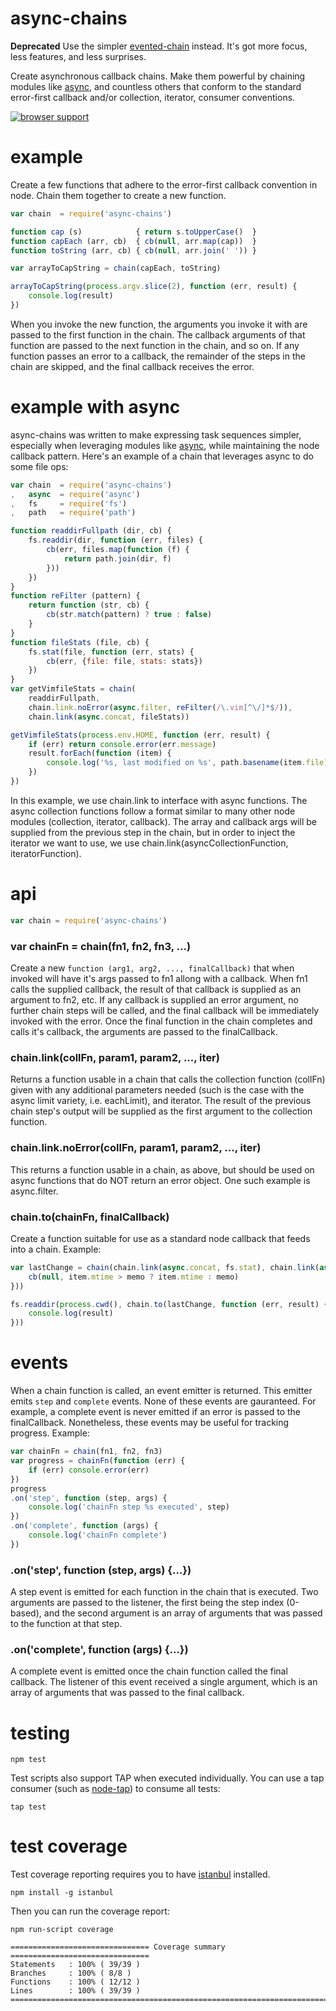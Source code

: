 async-chains
============

**Deprecated**
Use the simpler [evented-chain](https://github.com/jasonpincin/evented-chain) instead. It's got more focus, less features, and less surprises.

Create asynchronous callback chains. Make them powerful by chaining modules like [async](https://github.com/caolan/async), and countless 
others that conform to the standard error-first callback and/or collection, iterator, consumer conventions.

[![browser support](http://ci.testling.com/jasonpincin/async-chains.png)](http://ci.testling.com/jasonpincin/async-chains)

# example

Create a few functions that adhere to the error-first callback convention in node. Chain them together to create a new function.  

```js
var chain  = require('async-chains')

function cap (s)            { return s.toUpperCase()  }
function capEach (arr, cb)  { cb(null, arr.map(cap))  }
function toString (arr, cb) { cb(null, arr.join(' ')) }

var arrayToCapString = chain(capEach, toString)

arrayToCapString(process.argv.slice(2), function (err, result) {
    console.log(result)
})
```

When you invoke the new function, the arguments you invoke it with are passed to the first function in the chain. The callback arguments 
of that function are passed to the next function in the chain, and so on. If any function passes an error to a callback, the remainder of the 
steps in the chain are skipped, and the final callback receives the error.

# example with async

async-chains was written to make expressing task sequences simpler, especially when leveraging modules like [async](https://github.com/caolan/async), 
while maintaining the node callback pattern. Here's an example of a chain that leverages async to do some file ops:

```js
var chain  = require('async-chains')
,   async  = require('async')
,   fs     = require('fs')
,   path   = require('path')

function readdirFullpath (dir, cb) {
    fs.readdir(dir, function (err, files) {
        cb(err, files.map(function (f) {
            return path.join(dir, f)
        }))
    })
}
function reFilter (pattern) {
    return function (str, cb) {
        cb(str.match(pattern) ? true : false)
    }
}
function fileStats (file, cb) {
    fs.stat(file, function (err, stats) {
        cb(err, {file: file, stats: stats})
    })
}
var getVimfileStats = chain(
    readdirFullpath, 
    chain.link.noError(async.filter, reFilter(/\.vim[^\/]*$/)), 
    chain.link(async.concat, fileStats))

getVimfileStats(process.env.HOME, function (err, result) {
    if (err) return console.error(err.message)
    result.forEach(function (item) {
        console.log('%s, last modified on %s', path.basename(item.file), item.stats.mtime)
    })
})
```

In this example, we use chain.link to interface with async functions. The async collection functions follow a format similar to many other 
node modules (collection, iterator, callback). The array and callback args will be supplied from the previous step in the chain, but in 
order to inject the iterator we want to use, we use chain.link(asyncCollectionFunction, iteratorFunction).

# api

```js
var chain = require('async-chains')
```

### var chainFn = chain(fn1, fn2, fn3, ...)

Create a new `function (arg1, arg2, ..., finalCallback)` that when invoked will have it's args passed to fn1 allong with a callback. When fn1 
calls the supplied callback, the result of that callback is supplied as an argument to fn2, etc. If any callback is supplied an error argument, 
no further chain steps will be called, and the final callback will be immediately invoked with the error. Once the final function in the chain 
completes and calls it's callback, the arguments are passed to the finalCallback.

### chain.link(collFn, param1, param2, ..., iter)

Returns a function usable in a chain that calls the collection function (collFn) given with any additional parameters needed (such is the case 
with the async limit variety, i.e. eachLimit), and iterator. The result of the previous chain step's output will be supplied as the first argument to 
the collection function.

### chain.link.noError(collFn, param1, param2, ..., iter)

This returns a function usable in a chain, as above, but should be used on async functions that do NOT return an error object. One such example is 
async.filter.

### chain.to(chainFn, finalCallback)

Create a function suitable for use as a standard node callback that feeds into a chain. Example:

```js
var lastChange = chain(chain.link(async.concat, fs.stat), chain.link(async.reduce, 0, function (memo, item, cb) {
    cb(null, item.mtime > memo ? item.mtime : memo)
}))

fs.readdir(process.cwd(), chain.to(lastChange, function (err, result) {
    console.log(result)
}))
```

# events

When a chain function is called, an event emitter is returned. This emitter emits `step` and `complete` events. None of these events are gauranteed. 
For example, a complete event is never emitted if an error is passed to the finalCallback. Nonetheless, these events may be useful for tracking 
progress. Example:

```js
var chainFn = chain(fn1, fn2, fn3)
var progress = chainFn(function (err) {
    if (err) console.error(err)
})
progress
.on('step', function (step, args) {
    console.log('chainFn step %s executed', step)
})
.on('complete', function (args) {
    console.log('chainFn complete')
})
```

### .on('step', function (step, args) {...})

A step event is emitted for each function in the chain that is executed. Two arguments are passed to the listener, the first being the step index (0-based), 
and the second argument is an array of arguments that was passed to the function at that step.

### .on('complete', function (args) {...})

A complete event is emitted once the chain function called the final callback. The listener of this event received a single argument, which is an array of 
arguments that was passed to the final callback.

# testing

`npm test`

Test scripts also support TAP when executed individually. You can use a tap consumer (such as [node-tap](https://github.com/isaacs/node-tap)) to consume 
all tests:

`tap test`

# test coverage

Test coverage reporting requires you to have [istanbul](https://github.com/gotwarlost/istanbul) installed. 

`npm install -g istanbul`

Then you can run the coverage report:

`npm run-script coverage`

```
=============================== Coverage summary ===============================
Statements   : 100% ( 39/39 )
Branches     : 100% ( 8/8 )
Functions    : 100% ( 12/12 )
Lines        : 100% ( 39/39 )
================================================================================
```
